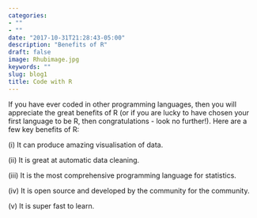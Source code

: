 ```yaml
---
categories:
- ""
- ""
date: "2017-10-31T21:28:43-05:00"
description: "Benefits of R"
draft: false
image: Rhubimage.jpg
keywords: ""
slug: blog1
title: Code with R
---
```


If you have ever coded in other programming languages, then you will appreciate the great benefits of R (or if you are lucky to have chosen your first language to be R, then congratulations - look no further!). Here are a few key benefits of R:

(i) It can produce amazing visualisation of data.

(ii) It is great at automatic data cleaning.

(iii) It is the most comprehensive programming language for statistics.

(iv) It is open source and developed by the community for the community. 

(v) It is super fast to learn.
 